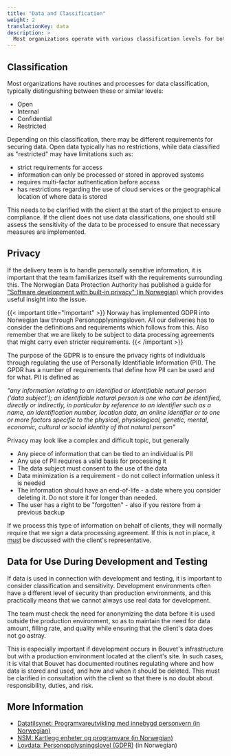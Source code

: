 ```yaml
---
title: "Data and Classification"
weight: 2
translationKey: data
description: >
  Most organizations operate with various classification levels for both data and systems. The classification level dictates how data is used, where it is stored, and who can access it. These are key requirements for any development project and must be clarified in advance.
---
```

## Classification
Most organizations have routines and processes for data classification, typically distinguishing between these or similar levels:
* Open
* Internal
* Confidential
* Restricted

Depending on this classification, there may be different requirements for securing data. Open data typically has no restrictions, while data classified as "restricted" may have limitations such as:
* strict requirements for access
* information can only be processed or stored in approved systems 
* requires multi-factor authentication before access
* has restrictions regarding the use of cloud services or the geographical location of where data is stored

This needs to be clarified with the client at the start of the project to ensure compliance. If the client does not use data classifications, one should still assess the sensitivity of the data to be processed to ensure that necessary measures are implemented.

## Privacy
If the delivery team is to handle personally sensitive information, it is important that the team familiarizes itself with the requirements surrounding this. The Norwegian Data Protection Authority has published a guide for ["Software development with built-in privacy" (in Norwegian)](https://www.datatilsynet.no/rettigheter-og-plikter/virksomhetenes-plikter/programvareutvikling-med-innebygd-personvern/) which provides useful insight into the issue.

{{< important title="Important" >}}
Norway has implemented GDPR into Norwegian law through Personopplysningsloven. All our deliveries has to consider the definitions and requirements which follows from this. Also remember that we are likely to be subject to data processing agreements that might carry even stricter requirements. 
{{< /important >}}

The purpose of the GDPR is to ensure the privacy rights of individuals through regulating the use of Personally Identifiable Information (PII). The GPDR has a number of requirements that define how PII can be used and for what. PII is defined as 

<em>"any information relating to an identified or identifiable natural person (‘data subject’); an identifiable natural person is one who can be identified, directly or indirectly, in particular by reference to an identifier such as a name, an identification number, location data, an online identifier or to one or more factors specific to the physical, physiological, genetic, mental, economic, cultural or social identity of that natural person"</em>

Privacy may look like a complex and difficult topic, but generally
* Any piece of information that can be tied to an individual is PII
* Any use of PII requires a valid basis for processing it
* The data subject must consent to the use of the data
* Data minimization is a requirement - do not collect information unless it is needed
* The information should have an end-of-life - a date where you consider deleting it. Do not store it for longer than needed. 
* The user has a right to be "forgotten" - also if you restore from a previous backup

If we process this type of information on behalf of clients, they will normally require that we sign a data processing agreement. If this is not in place, it <u>must</u> be discussed with the client's representative.

## Data for Use During Development and Testing
If data is used in connection with development and testing, it is important to consider classification and sensitivity. Development environments often have a different level of security than production environments, and this practically means that we cannot always use real data for development.

The team must check the need for anonymizing the data before it is used outside the production environment, so as to maintain the need for data amount, filling rate, and quality while ensuring that the client's data does not go astray.

This is especially important if development occurs in Bouvet's infrastructure but with a production environment located at the client's site. In such cases, it is vital that Bouvet has documented routines regulating where and how data is stored and used, and how and when it should be deleted. This must be clarified in consultation with the client so that there is no doubt about responsibility, duties, and risk.

## More Information
* [Datatilsynet: Programvareutvikling med innebygd personvern (in Norwegian)](https://www.datatilsynet.no/rettigheter-og-plikter/virksomhetenes-plikter/programvareutvikling-med-innebygd-personvern/)
* [NSM: Kartlegg enheter og programvare (in Norwegian)](https://nsm.no/regelverk-og-hjelp/rad-og-anbefalinger/grunnprinsipper-for-ikt-sikkerhet/identifisere-og-kartlegge/kartlegg-enheter-og-programvare/)
* [Lovdata: Personopplysningslovel (GDPR)](https://lovdata.no/dokument/NL/lov/2018-06-15-38) (in Norwegian)
